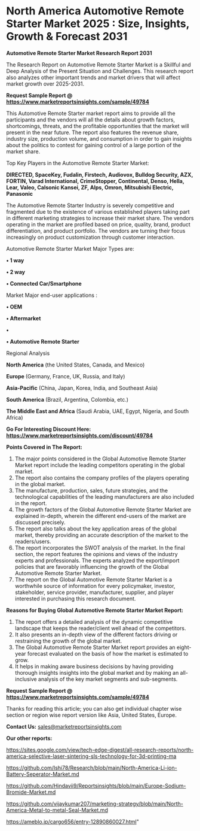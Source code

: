 # North America Automotive Remote Starter Market 2025 : Size, Insights, Growth & Forecast 2031

<strong>Automotive Remote Starter Market Research Report 2031</strong>

The Research Report on Automotive Remote Starter Market is a Skillful and Deep Analysis of the Present Situation and Challenges. This research report also analyzes other important trends and market drivers that will affect market growth over 2025-2031.

<strong>Request Sample Report @ <a href=https://www.marketreportsinsights.com/sample/49784>https://www.marketreportsinsights.com/sample/49784</a></strong>

This Automotive Remote Starter market report aims to provide all the participants and the vendors will all the details about growth factors, shortcomings, threats, and the profitable opportunities that the market will present in the near future. The report also features the revenue share, industry size, production volume, and consumption in order to gain insights about the politics to contest for gaining control of a large portion of the market share.

Top Key Players in the Automotive Remote Starter Market:

<strong>DIRECTED, SpaceKey, Fudalin, Firstech, Audiovox, Bulldog Security, AZX, FORTIN, Varad International, CrimeStopper, Continental, Denso, Hella, Lear, Valeo, Calsonic Kansei, ZF, Alps, Omron, Mitsubishi Electric, Panasonic</strong>

The Automotive Remote Starter Industry is severely competitive and fragmented due to the existence of various established players taking part in different marketing strategies to increase their market share. The vendors operating in the market are profiled based on price, quality, brand, product differentiation, and product portfolio. The vendors are turning their focus increasingly on product customization through customer interaction.

Automotive Remote Starter Market Major Types are:

<strong>•  1 way

•  2 way

•  Connected Car/Smartphone</strong>

Market Major end-user applications :

<strong>•  OEM

•  Aftermarket

•  

•  Automotive Remote Starter</strong>

Regional Analysis

</u><strong><b>North America</b></strong> (the United States, Canada, and Mexico)

<strong><b>Europe </b></strong>(Germany, France, UK, Russia, and Italy)

<strong><b>Asia-Pacific</b></strong> (China, Japan, Korea, India, and Southeast Asia)

<strong><b>South America</b></strong> (Brazil, Argentina, Colombia, etc.)

<strong><b>The Middle East and Africa</b></strong> (Saudi Arabia, UAE, Egypt, Nigeria, and South Africa)

<strong>Go For Interesting Discount Here: <a href=https://www.marketreportsinsights.com/discount/49784>https://www.marketreportsinsights.com/discount/49784</a></strong>

<strong>Points Covered in The Report:</strong>
<ol>
  <li>The major points considered in the Global Automotive Remote Starter Market report include the leading competitors operating in the global market.</li>
  <li>The report also contains the company profiles of the players operating in the global market.</li>
  <li>The manufacture, production, sales, future strategies, and the technological capabilities of the leading manufacturers are also included in the report.</li>
  <li>The growth factors of the Global Automotive Remote Starter Market are explained in-depth, wherein the different end-users of the market are discussed precisely.</li>
  <li>The report also talks about the key application areas of the global market, thereby providing an accurate description of the market to the readers/users.</li>
  <li>The report incorporates the SWOT analysis of the market. In the final section, the report features the opinions and views of the industry experts and professionals. The experts analyzed the export/import policies that are favorably influencing the growth of the Global Automotive Remote Starter Market.</li>
  <li>The report on the Global Automotive Remote Starter Market is a worthwhile source of information for every policymaker, investor, stakeholder, service provider, manufacturer, supplier, and player interested in purchasing this research document.</li>
</ol>
<strong>Reasons for Buying Global Automotive Remote Starter Market Report:</strong>

<ol>
  <li>The report offers a detailed analysis of the dynamic competitive landscape that keeps the reader/client well ahead of the competitors.</li>
  <li>It also presents an in-depth view of the different factors driving or restraining the growth of the global market.</li>
  <li>The Global Automotive Remote Starter Market report provides an eight-year forecast evaluated on the basis of how the market is estimated to grow.</li>
  <li>It helps in making aware business decisions by having providing thorough insights insights into the global market and by making an all-inclusive analysis of the key market segments and sub-segments.</li>
</ol>
<strong>Request Sample Report @ <a href=https://www.marketreportsinsights.com/sample/49784>https://www.marketreportsinsights.com/sample/49784</a></strong>


Thanks for reading this article; you can also get individual chapter wise section or region wise report version like Asia, United States, Europe.

<strong>Contact Us:</strong>
sales@marketreportsinsights.com

<strong>Our other reports:</strong>

<a href=https://sites.google.com/view/tech-edge-digest/all-research-reports/north-america-selective-laser-sintering-sls-technology-for-3d-printing-ma>https://sites.google.com/view/tech-edge-digest/all-research-reports/north-america-selective-laser-sintering-sls-technology-for-3d-printing-ma</a>

<a href=https://github.com/Ishi78/Research/blob/main/North-America-Li-ion-Battery-Seperator-Market.md>https://github.com/Ishi78/Research/blob/main/North-America-Li-ion-Battery-Seperator-Market.md</a>

<a href=https://github.com/Hindavii9/Reportsinsights/blob/main/Europe-Sodium-Bromide-Market.md>https://github.com/Hindavii9/Reportsinsights/blob/main/Europe-Sodium-Bromide-Market.md</a>

<a href=https://github.com/vijaykumar207/marketing-strategy/blob/main/North-America-Metal-to-metal-Seal-Market.md>https://github.com/vijaykumar207/marketing-strategy/blob/main/North-America-Metal-to-metal-Seal-Market.md</a>

<a href=https://ameblo.jp/cargo656/entry-12890860027.html>https://ameblo.jp/cargo656/entry-12890860027.html</a>"
